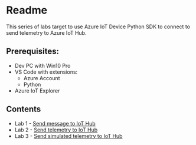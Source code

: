 # Readme

This series of labs target to use Azure IoT Device Python SDK to connect to send telemetry to Azure IoT Hub.

## Prerequisites:
- Dev PC with Win10 Pro
- VS Code with extensions:
  - Azure Account
  - Python
- Azure IoT Explorer

## Contents
- Lab 1 - [Send message to IoT Hub](Lab1-Send_message_to_iothub.md)
- Lab 2 - [Send telemetry to IoT Hub](Lab2-Send_telemetry.md)
- Lab 3 - [Send simulated telemetry to IoT Hub](Lab3-Send_simulated_telemetry.md)

<END>